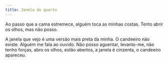 ```yaml
---
title: Janela do quarto
---
```


Ao passo que a cama estremece, alguém toca as minhas costas. Tento abrir os olhos, mas não posso.

A janela que vejo é uma versão mais preta da minha. O candeeiro não existe. Alguém me fala ao ouvido. Não posso aguentar, levanto-me, não tenho forças, abro os olhos, estão abertos, a janela é cinzenta, o candeeiro apareceu.
